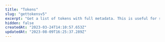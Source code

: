 ```yaml
---
title: "Tokens"
slug: "gettokensv5"
excerpt: "Get a list of tokens with full metadata. This is useful for showing a single token page, or scenarios that require more metadata."
hidden: false
createdAt: "2023-03-24T14:10:57.653Z"
updatedAt: "2023-08-09T16:25:37.289Z"
---
```

